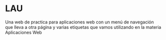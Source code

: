 # LAU
Una web de practica para aplicaciones web
con un menú de navegación que lleva a otra página
y varias etiquetas que vamos utilizando en la 
materia Aplicaciones Web
